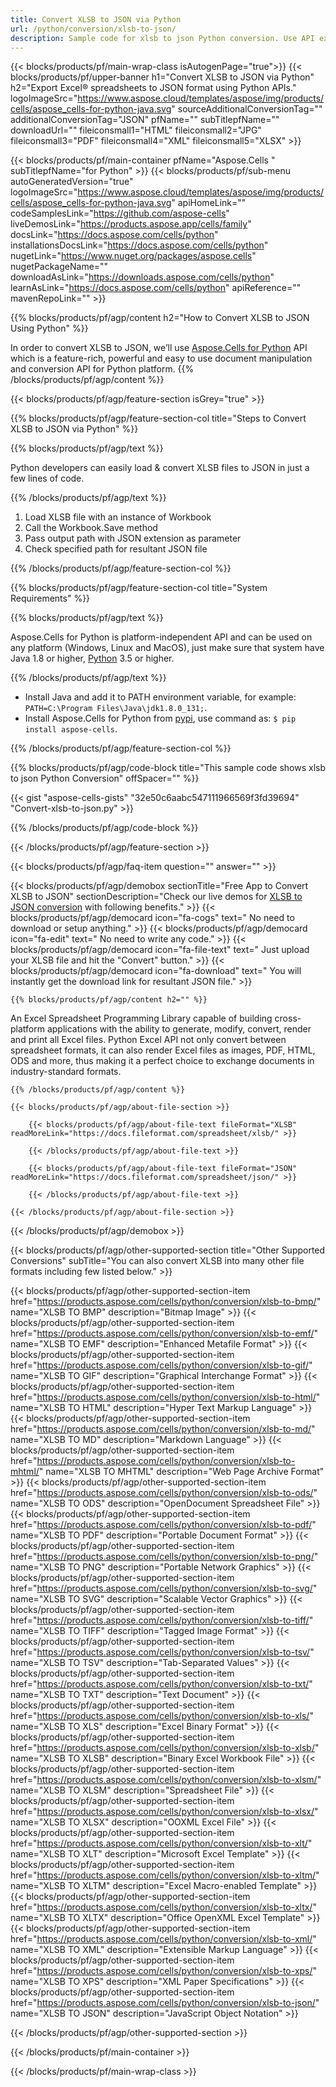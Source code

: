 ```yaml
---
title: Convert XLSB to JSON via Python
url: /python/conversion/xlsb-to-json/
description: Sample code for xlsb to json Python conversion. Use API example code for batch xlsb files to json conversion within Python application.
---
```


{{< blocks/products/pf/main-wrap-class isAutogenPage="true">}}
{{< blocks/products/pf/upper-banner h1="Convert XLSB to JSON via Python" h2="Export Excel® spreadsheets to JSON format using Python APIs." logoImageSrc="https://www.aspose.cloud/templates/aspose/img/products/cells/aspose_cells-for-python-java.svg" sourceAdditionalConversionTag="" additionalConversionTag="JSON" pfName="" subTitlepfName="" downloadUrl="" fileiconsmall1="HTML" fileiconsmall2="JPG" fileiconsmall3="PDF" fileiconsmall4="XML" fileiconsmall5="XLSX" >}}

{{< blocks/products/pf/main-container pfName="Aspose.Cells " subTitlepfName="for Python" >}}
{{< blocks/products/pf/sub-menu autoGeneratedVersion="true" logoImageSrc="https://www.aspose.cloud/templates/aspose/img/products/cells/aspose_cells-for-python-java.svg" apiHomeLink="" codeSamplesLink="https://github.com/aspose-cells" liveDemosLink="https://products.aspose.app/cells/family" docsLink="https://docs.aspose.com/cells/python" installationsDocsLink="https://docs.aspose.com/cells/python" nugetLink="https://www.nuget.org/packages/aspose.cells" nugetPackageName="" downloadAsLink="https://downloads.aspose.com/cells/python" learnAsLink="https://docs.aspose.com/cells/python" apiReference="" mavenRepoLink="" >}}

{{% blocks/products/pf/agp/content h2="How to Convert XLSB to JSON Using Python" %}}

 In order to convert XLSB to JSON, we’ll use
 [Aspose.Cells for Python](https://pypi.org/project/aspose-cells) 
 API which is a feature-rich, powerful and easy to use document manipulation and conversion API for Python platform. 
{{% /blocks/products/pf/agp/content %}}

{{< blocks/products/pf/agp/feature-section isGrey="true" >}}

{{% blocks/products/pf/agp/feature-section-col title="Steps to Convert XLSB to JSON via Python" %}}

{{% blocks/products/pf/agp/text %}}

 Python developers can easily load & convert XLSB files to JSON in just a few lines of code.

{{% /blocks/products/pf/agp/text %}}

1.  Load XLSB file with an instance of Workbook
1.  Call the Workbook.Save method
1.  Pass output path with JSON extension as parameter
1.  Check specified path for resultant JSON file

{{% /blocks/products/pf/agp/feature-section-col %}}

{{% blocks/products/pf/agp/feature-section-col title="System Requirements" %}}

{{% blocks/products/pf/agp/text %}}

 Aspose.Cells for Python is platform-independent API and can be used on any platform (Windows, Linux and MacOS), just make sure that system have Java 1.8 or higher, [Python](https://www.python.org/downloads/) 3.5 or higher. 
 
{{% /blocks/products/pf/agp/text %}}

- Install Java and add it to PATH environment variable, for example: <code>PATH=C:\Program Files\Java\jdk1.8.0_131;</code>.
- Install Aspose.Cells for Python from <a href="https://pypi.org/project/aspose-cells/">pypi</a>, use command as: <code>$ pip install aspose-cells</code>.

{{% /blocks/products/pf/agp/feature-section-col %}}

{{% blocks/products/pf/agp/code-block title="This sample code shows xlsb to json Python Conversion" offSpacer="" %}}

{{< gist "aspose-cells-gists" "32e50c6aabc547111966569f3fd39694" "Convert-xlsb-to-json.py" >}}

{{% /blocks/products/pf/agp/code-block %}}

{{< /blocks/products/pf/agp/feature-section >}}

{{< blocks/products/pf/agp/faq-item question="" answer="" >}}
 
<!-- aboutfile Starts -->

{{< blocks/products/pf/agp/demobox sectionTitle="Free App to Convert XLSB to JSON" sectionDescription="Check our live demos for [XLSB to JSON conversion](https://products.aspose.app/cells/conversion/xlsb-to-json) with following benefits." >}}
        {{< blocks/products/pf/agp/democard icon="fa-cogs" text=" No need to download or setup anything." >}}
        {{< blocks/products/pf/agp/democard icon="fa-edit" text=" No need to write any code." >}}
        {{< blocks/products/pf/agp/democard icon="fa-file-text" text=" Just upload your XLSB file and hit the \"Convert\" button." >}}
        {{< blocks/products/pf/agp/democard icon="fa-download" text=" You will instantly get the download link for resultant JSON file." >}}

    {{% blocks/products/pf/agp/content h2="" %}}

 An Excel Spreadsheet Programming Library capable of building cross-platform applications with the ability to generate, modify, convert, render and print all Excel files. Python Excel API not only convert between spreadsheet formats, it can also render Excel files as images, PDF, HTML, ODS and more, thus making it a perfect choice to exchange documents in industry-standard formats.



    {{% /blocks/products/pf/agp/content %}}

    {{< blocks/products/pf/agp/about-file-section >}}

        {{< blocks/products/pf/agp/about-file-text fileFormat="XLSB" readMoreLink="https://docs.fileformat.com/spreadsheet/xlsb/" >}}
        
        {{< /blocks/products/pf/agp/about-file-text >}}

        {{< blocks/products/pf/agp/about-file-text fileFormat="JSON" readMoreLink="https://docs.fileformat.com/spreadsheet/json/" >}}

        {{< /blocks/products/pf/agp/about-file-text >}}

    {{< /blocks/products/pf/agp/about-file-section >}}

{{< /blocks/products/pf/agp/demobox >}}

<!-- aboutfile Ends -->

{{< blocks/products/pf/agp/other-supported-section title="Other Supported Conversions" subTitle="You can also convert XLSB into many other file formats including few listed below." >}}

{{< blocks/products/pf/agp/other-supported-section-item href="https://products.aspose.com/cells/python/conversion/xlsb-to-bmp/" name="XLSB TO BMP" description="Bitmap Image" >}}
{{< blocks/products/pf/agp/other-supported-section-item href="https://products.aspose.com/cells/python/conversion/xlsb-to-emf/" name="XLSB TO EMF" description="Enhanced Metafile Format" >}}
{{< blocks/products/pf/agp/other-supported-section-item href="https://products.aspose.com/cells/python/conversion/xlsb-to-gif/" name="XLSB TO GIF" description="Graphical Interchange Format" >}}
{{< blocks/products/pf/agp/other-supported-section-item href="https://products.aspose.com/cells/python/conversion/xlsb-to-html/" name="XLSB TO HTML" description="Hyper Text Markup Language" >}}
{{< blocks/products/pf/agp/other-supported-section-item href="https://products.aspose.com/cells/python/conversion/xlsb-to-md/" name="XLSB TO MD" description="Markdown Language" >}}
{{< blocks/products/pf/agp/other-supported-section-item href="https://products.aspose.com/cells/python/conversion/xlsb-to-mhtml/" name="XLSB TO MHTML" description="Web Page Archive Format" >}}
{{< blocks/products/pf/agp/other-supported-section-item href="https://products.aspose.com/cells/python/conversion/xlsb-to-ods/" name="XLSB TO ODS" description="OpenDocument Spreadsheet File" >}}
{{< blocks/products/pf/agp/other-supported-section-item href="https://products.aspose.com/cells/python/conversion/xlsb-to-pdf/" name="XLSB TO PDF" description="Portable Document Format" >}}
{{< blocks/products/pf/agp/other-supported-section-item href="https://products.aspose.com/cells/python/conversion/xlsb-to-png/" name="XLSB TO PNG" description="Portable Network Graphics" >}}
{{< blocks/products/pf/agp/other-supported-section-item href="https://products.aspose.com/cells/python/conversion/xlsb-to-svg/" name="XLSB TO SVG" description="Scalable Vector Graphics" >}}
{{< blocks/products/pf/agp/other-supported-section-item href="https://products.aspose.com/cells/python/conversion/xlsb-to-tiff/" name="XLSB TO TIFF" description="Tagged Image Format" >}}
{{< blocks/products/pf/agp/other-supported-section-item href="https://products.aspose.com/cells/python/conversion/xlsb-to-tsv/" name="XLSB TO TSV" description="Tab-Separated Values" >}}
{{< blocks/products/pf/agp/other-supported-section-item href="https://products.aspose.com/cells/python/conversion/xlsb-to-txt/" name="XLSB TO TXT" description="Text Document" >}}
{{< blocks/products/pf/agp/other-supported-section-item href="https://products.aspose.com/cells/python/conversion/xlsb-to-xls/" name="XLSB TO XLS" description="Excel Binary Format" >}}
{{< blocks/products/pf/agp/other-supported-section-item href="https://products.aspose.com/cells/python/conversion/xlsb-to-xlsb/" name="XLSB TO XLSB" description="Binary Excel Workbook File" >}}
{{< blocks/products/pf/agp/other-supported-section-item href="https://products.aspose.com/cells/python/conversion/xlsb-to-xlsm/" name="XLSB TO XLSM" description="Spreadsheet File" >}}
{{< blocks/products/pf/agp/other-supported-section-item href="https://products.aspose.com/cells/python/conversion/xlsb-to-xlsx/" name="XLSB TO XLSX" description="OOXML Excel File" >}}
{{< blocks/products/pf/agp/other-supported-section-item href="https://products.aspose.com/cells/python/conversion/xlsb-to-xlt/" name="XLSB TO XLT" description="Microsoft Excel Template" >}}
{{< blocks/products/pf/agp/other-supported-section-item href="https://products.aspose.com/cells/python/conversion/xlsb-to-xltm/" name="XLSB TO XLTM" description="Excel Macro-enabled Template" >}}
{{< blocks/products/pf/agp/other-supported-section-item href="https://products.aspose.com/cells/python/conversion/xlsb-to-xltx/" name="XLSB TO XLTX" description="Office OpenXML Excel Template" >}}
{{< blocks/products/pf/agp/other-supported-section-item href="https://products.aspose.com/cells/python/conversion/xlsb-to-xml/" name="XLSB TO XML" description="Extensible Markup Language" >}}
{{< blocks/products/pf/agp/other-supported-section-item href="https://products.aspose.com/cells/python/conversion/xlsb-to-xps/" name="XLSB TO XPS" description="XML Paper Specifications" >}}
{{< blocks/products/pf/agp/other-supported-section-item href="https://products.aspose.com/cells/python/conversion/xlsb-to-json/" name="XLSB TO JSON" description="JavaScript Object Notation" >}}

{{< /blocks/products/pf/agp/other-supported-section >}}

{{< /blocks/products/pf/main-container >}}
    
{{< /blocks/products/pf/main-wrap-class >}}
